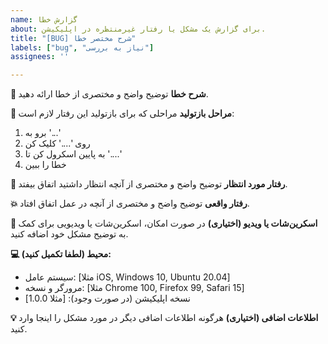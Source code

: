 ```yaml
---
name: گزارش خطا
about: برای گزارش یک مشکل یا رفتار غیرمنتظره در اپلیکیشن.
title: "[BUG] شرح مختصر خطا"
labels: ["bug", "نیاز به بررسی"]
assignees: ''

---
```


**🐛 شرح خطا**
توضیح واضح و مختصری از خطا ارائه دهید.

**🔄 مراحل بازتولید**
مراحلی که برای بازتولید این رفتار لازم است:
1. برو به '...'
2. روی '....' کلیک کن
3. به پایین اسکرول کن تا '....'
4. خطا را ببین

**🎯 رفتار مورد انتظار**
توضیح واضح و مختصری از آنچه انتظار داشتید اتفاق بیفتد.

**💥 رفتار واقعی**
توضیح واضح و مختصری از آنچه در عمل اتفاق افتاد.

**📸 اسکرین‌شات یا ویدیو (اختیاری)**
در صورت امکان، اسکرین‌شات یا ویدیویی برای کمک به توضیح مشکل خود اضافه کنید.

**💻 محیط (لطفا تکمیل کنید):**
 - سیستم عامل: [مثلا iOS, Windows 10, Ubuntu 20.04]
 - مرورگر و نسخه: [مثلا Chrome 100, Firefox 99, Safari 15]
 - نسخه اپلیکیشن (در صورت وجود): [مثلا 1.0.0]

**💡 اطلاعات اضافی (اختیاری)**
هرگونه اطلاعات اضافی دیگر در مورد مشکل را اینجا وارد کنید.
